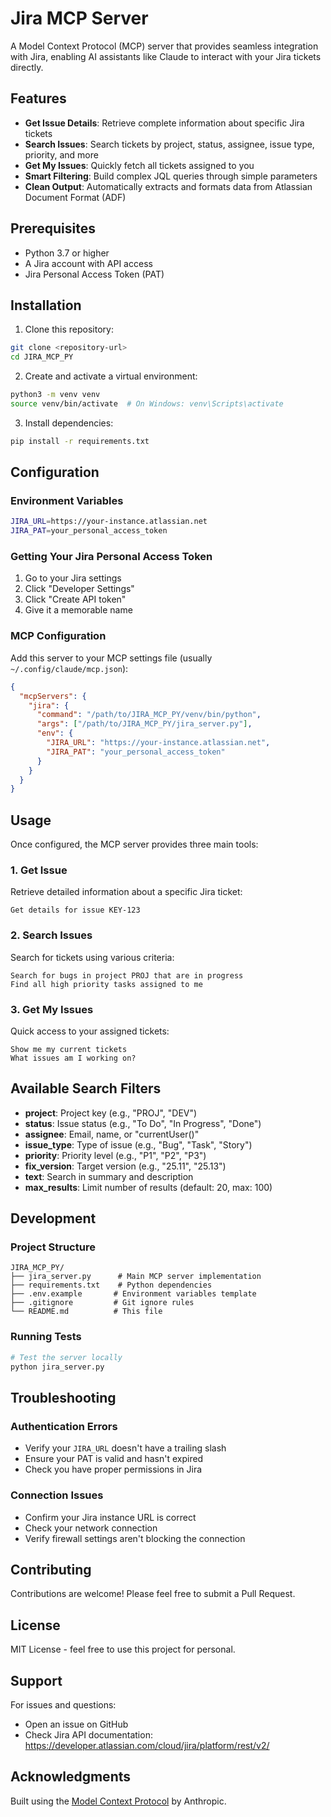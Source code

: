 # Jira MCP Server

A Model Context Protocol (MCP) server that provides seamless integration with Jira, enabling AI assistants like Claude to interact with your Jira tickets directly.

## Features

- **Get Issue Details**: Retrieve complete information about specific Jira tickets
- **Search Issues**: Search tickets by project, status, assignee, issue type, priority, and more
- **Get My Issues**: Quickly fetch all tickets assigned to you
- **Smart Filtering**: Build complex JQL queries through simple parameters
- **Clean Output**: Automatically extracts and formats data from Atlassian Document Format (ADF)

## Prerequisites

- Python 3.7 or higher
- A Jira account with API access
- Jira Personal Access Token (PAT)

## Installation

1. Clone this repository:
```bash
git clone <repository-url>
cd JIRA_MCP_PY
```

2. Create and activate a virtual environment:
```bash
python3 -m venv venv
source venv/bin/activate  # On Windows: venv\Scripts\activate
```

3. Install dependencies:
```bash
pip install -r requirements.txt
```

## Configuration

### Environment Variables


```bash
JIRA_URL=https://your-instance.atlassian.net
JIRA_PAT=your_personal_access_token
```

### Getting Your Jira Personal Access Token

1. Go to your Jira settings
2. Click "Developer Settings"
3. Click "Create API token"
4. Give it a memorable name

### MCP Configuration

Add this server to your MCP settings file (usually `~/.config/claude/mcp.json`):

```json
{
  "mcpServers": {
    "jira": {
      "command": "/path/to/JIRA_MCP_PY/venv/bin/python",
      "args": ["/path/to/JIRA_MCP_PY/jira_server.py"],
      "env": {
        "JIRA_URL": "https://your-instance.atlassian.net",
        "JIRA_PAT": "your_personal_access_token"
      }
    }
  }
}
```

## Usage

Once configured, the MCP server provides three main tools:

### 1. Get Issue
Retrieve detailed information about a specific Jira ticket:
```
Get details for issue KEY-123
```

### 2. Search Issues
Search for tickets using various criteria:
```
Search for bugs in project PROJ that are in progress
Find all high priority tasks assigned to me
```

### 3. Get My Issues
Quick access to your assigned tickets:
```
Show me my current tickets
What issues am I working on?
```

## Available Search Filters

- **project**: Project key (e.g., "PROJ", "DEV")
- **status**: Issue status (e.g., "To Do", "In Progress", "Done")
- **assignee**: Email, name, or "currentUser()"
- **issue_type**: Type of issue (e.g., "Bug", "Task", "Story")
- **priority**: Priority level (e.g., "P1", "P2", "P3")
- **fix_version**: Target version (e.g., "25.11", "25.13")
- **text**: Search in summary and description
- **max_results**: Limit number of results (default: 20, max: 100)

## Development

### Project Structure
```
JIRA_MCP_PY/
├── jira_server.py      # Main MCP server implementation
├── requirements.txt    # Python dependencies
├── .env.example       # Environment variables template
├── .gitignore         # Git ignore rules
└── README.md          # This file
```

### Running Tests
```bash
# Test the server locally
python jira_server.py
```

## Troubleshooting

### Authentication Errors
- Verify your `JIRA_URL` doesn't have a trailing slash
- Ensure your PAT is valid and hasn't expired
- Check you have proper permissions in Jira

### Connection Issues
- Confirm your Jira instance URL is correct
- Check your network connection
- Verify firewall settings aren't blocking the connection

## Contributing

Contributions are welcome! Please feel free to submit a Pull Request.

## License

MIT License - feel free to use this project for personal.

## Support

For issues and questions:
- Open an issue on GitHub
- Check Jira API documentation: https://developer.atlassian.com/cloud/jira/platform/rest/v2/

## Acknowledgments

Built using the [Model Context Protocol](https://github.com/anthropics/mcp) by Anthropic.
